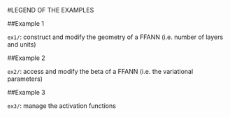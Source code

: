 #LEGEND OF THE EXAMPLES



##Example 1

`ex1/`: construct and modify the geometry of a FFANN (i.e. number of layers and units)



##Example 2

`ex2/`: access and modify the beta of a FFANN (i.e. the variational parameters)



##Example 3

`ex3/`: manage the activation functions
